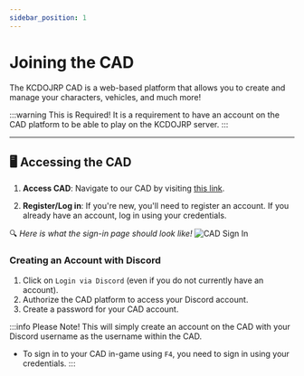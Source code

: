 ```yaml
---
sidebar_position: 1
---
```


# Joining the CAD

The KCDOJRP CAD is a web-based platform that allows you to create and manage your characters, vehicles, and much more!

:::warning This is Required!
It is a requirement to have an account on the CAD platform to be able to play on the KCDOJRP server.
:::

---

## 🖥️ Accessing the CAD

1. **Access CAD**: Navigate to our CAD by visiting [this link](https://cad.KCDOJRP.com/).

2. **Register/Log in**: If you're new, you'll need to register an account. If you already have an account, log in using your credentials.

🔍 *Here is what the sign-in page should look like!*
![CAD Sign In](/img/login-page.png)

### Creating an Account with Discord
1. Click on `Login via Discord` (even if you do not currently have an account).
2. Authorize the CAD platform to access your Discord account.
3. Create a password for your CAD account.

:::info Please Note!
This will simply create an account on the CAD with your Discord username as the username within the CAD.
- To sign in to your CAD in-game using `F4`, you need to sign in using your credentials.
:::
